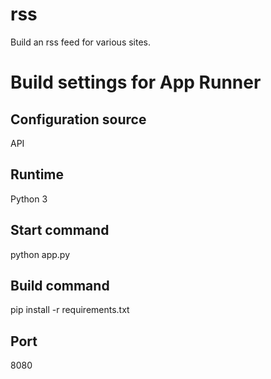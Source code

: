 # rss

Build an rss feed for various sites.

# Build settings for App Runner

## Configuration source
API

## Runtime
Python 3

## Start command
python app.py

## Build command
pip install -r requirements.txt

## Port
8080